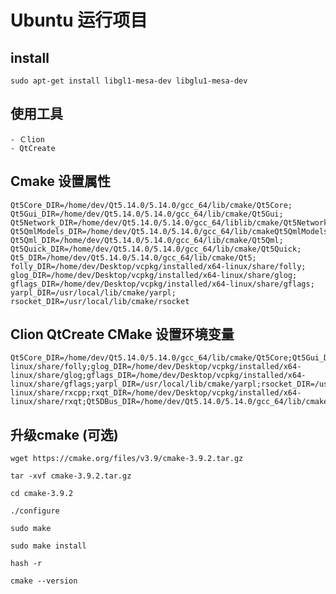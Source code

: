 # Ubuntu 运行项目

## install

    sudo apt-get install libgl1-mesa-dev libglu1-mesa-dev


## 使用工具

    - Ｃlion
    - QtCreate

## Cmake 设置属性

    Qt5Core_DIR=/home/dev/Qt5.14.0/5.14.0/gcc_64/lib/cmake/Qt5Core;
    Qt5Gui_DIR=/home/dev/Qt5.14.0/5.14.0/gcc_64/lib/cmake/Qt5Gui;
    Qt5Network_DIR=/home/dev/Qt5.14.0/5.14.0/gcc_64/liblib/cmake/Qt5Network;
    Qt5QmlModels_DIR=/home/dev/Qt5.14.0/5.14.0/gcc_64/lib/cmakeQt5QmlModels;
    Qt5Qml_DIR=/home/dev/Qt5.14.0/5.14.0/gcc_64/lib/cmake/Qt5Qml;
    Qt5Quick_DIR=/home/dev/Qt5.14.0/5.14.0/gcc_64/lib/cmake/Qt5Quick;
    Qt5_DIR=/home/dev/Qt5.14.0/5.14.0/gcc_64/lib/cmake/Qt5;
    folly_DIR=/home/dev/Desktop/vcpkg/installed/x64-linux/share/folly;
    glog_DIR=/home/dev/Desktop/vcpkg/installed/x64-linux/share/glog;
    gflags_DIR=/home/dev/Desktop/vcpkg/installed/x64-linux/share/gflags;
    yarpl_DIR=/usr/local/lib/cmake/yarpl;
    rsocket_DIR=/usr/local/lib/cmake/rsocket


## Clion QtCreate CMake 设置环境变量

    Qt5Core_DIR=/home/dev/Qt5.14.0/5.14.0/gcc_64/lib/cmake/Qt5Core;Qt5Gui_DIR=/home/dev/Qt5.14.0/5.14.0/gcc_64/lib/cmake/Qt5Gui;Qt5Network_DIR=/home/dev/Qt5.14.0/5.14.0/gcc_64/liblib/cmake/Qt5Network;Qt5QmlModels_DIR=/home/dev/Qt5.14.0/5.14.0/gcc_64/lib/cmakeQt5QmlModels;Qt5Qml_DIR=/home/dev/Qt5.14.0/5.14.0/gcc_64/lib/cmake/Qt5Qml;Qt5Quick_DIR=/home/dev/Qt5.14.0/5.14.0/gcc_64/lib/cmake/Qt5Quick;Qt5_DIR=/home/dev/Qt5.14.0/5.14.0/gcc_64/lib/cmake/Qt5;folly_DIR=/home/dev/Desktop/vcpkg/installed/x64-linux/share/folly;glog_DIR=/home/dev/Desktop/vcpkg/installed/x64-linux/share/glog;gflags_DIR=/home/dev/Desktop/vcpkg/installed/x64-linux/share/gflags;yarpl_DIR=/usr/local/lib/cmake/yarpl;rsocket_DIR=/usr/local/lib/cmake/rsocket;rxcpp_DIR=/home/dev/Desktop/vcpkg/installed/x64-linux/share/rxcpp;rxqt_DIR=/home/dev/Desktop/vcpkg/installed/x64-linux/share/rxqt;Qt5DBus_DIR=/home/dev/Qt5.14.0/5.14.0/gcc_64/lib/cmake/Qt5DBus
  
  
  
  
## 升级cmake (可选)

    wget https://cmake.org/files/v3.9/cmake-3.9.2.tar.gz
    
    tar -xvf cmake-3.9.2.tar.gz
    
    cd cmake-3.9.2
    
    ./configure
    
    sudo make
    
    sudo make install
    
    hash -r
    
    cmake --version


